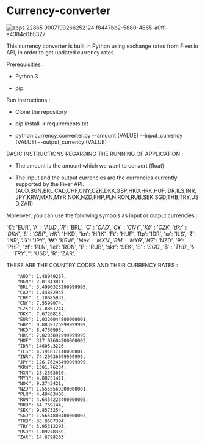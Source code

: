 # Currency-converter

![apps 22865 9007199266252124 f8447bb2-5880-4665-a0ff-e4384c0b5327](https://user-images.githubusercontent.com/75733364/107473973-875a2e00-6b97-11eb-813d-8618e6b8b3f8.jpg)


This currency converter is built in Python using exchange rates from Fixer.io API, in order to get updated currency rates.

Prerequisities :

- Python 3

- pip

Run instructions :

- Clone the repository

- pip install -r requirements.txt

- python currency_converter.py --amount (VALUE) --input_currency (VALUE) --output_currency (VALUE)

BASIC INSTRUCTIONS REGARDING THE RUNNING OF APPLICATION :

- The amount is the amount which we want to convert (float)

- The input and the output currencies are the currencies currently supported by the Fixer API. (AUD,BGN,BRL,CAD,CHF,CNY,CZK,DKK,GBP,HKD,HRK,HUF,IDR,ILS,INR,JPY,KRW,MXN,MYR,NOK,NZD,PHP,PLN,RON,RUB,SEK,SGD,THB,TRY,USD,ZAR)


Moreover, you can use the following symbols as input or output currencies :

  '€': 'EUR',
  'A$': 'AUD',
  'R$': 'BRL',
  'C$': 'CAD',
  'C¥': 'CNY',
  'Kč': 'CZK',
  'dkr': 'DKK',
  '£': 'GBP',
  'HK$': 'HKD',
  'kn': 'HRK',
  'Ft': 'HUF',
  'Rp': 'IDR',
  '₪': 'ILS',
  '₹': 'INR',
  'J¥': 'JPY',
  '₩': 'KRW',
  'Mex$': 'MXN',
  'RM': 'MYR',
  'NZ$': 'NZD',
  '₱': 'PHP',
  'zł': 'PLN',
  'lei': 'RON',
  '₽': 'RUB',
  'skr': 'SEK',
  'S$': 'SGD',
  '฿': 'THB',
  '₺': 'TRY',
  '$': 'USD',
  'R': 'ZAR',

THESE ARE THE COUNTRY CODES AND THEIR CURRENCY RATES :


        "AUD": 1.48949267,
        "BGN": 2.01843811,
        "BRL": 3.4990323299999995,
        "CAD": 1.44882945,
        "CHF": 1.10685932,
        "CNY": 7.5599074,
        "CZK": 27.8861244,
        "DKK": 7.6720818,
        "EUR": 1.0320044800000001,
        "GBP": 0.8839126999999999,
        "HKD": 8.4750995,
        "HRK": 7.8203892999999995,
        "HUF": 317.07604200000003,
        "IDR": 14605.3226,
        "ILS": 4.191817110000001,
        "INR": 74.29936099999999,
        "JPY": 126.76246499999999,
        "KRW": 1301.76234,
        "MXN": 23.2503016,
        "MYR": 4.88751411,
        "NOK": 9.2743421,
        "NZD": 1.5555569200000001,
        "PLN": 4.49463406,
        "RON": 4.6454223400000005,
        "RUB": 64.759144,
        "SEK": 9.8573254,
        "SGD": 1.5654800400000002,
        "THB": 38.9687394,
        "TRY": 3.95312293,
        "USD": 1.09278359,
        "ZAR": 14.8798263
   
